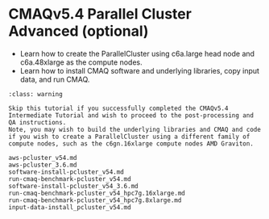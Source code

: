 # CMAQv5.4 Parallel Cluster Advanced (optional)

* Learn how to create the ParallelCluster using c6a.large head node and c6a.48xlarge as the compute nodes.
* Learn how to install CMAQ software and underlying libraries, copy input data, and run CMAQ.
```{admonition} Notice
:class: warning

Skip this tutorial if you successfully completed the CMAQv5.4 Intermediate Tutorial and wish to proceed to the post-processing and QA instructions.
Note, you may wish to build the underlying libraries and CMAQ and code if you wish to create a ParallelCluster using a different family of compute nodes, such as the c6gn.16xlarge compute nodes AMD Graviton.

```

```{toctree}
aws-pcluster_v54.md
aws-pcluster_3.6.md
software-install-pcluster_v54.md
run-cmaq-benchmark-pcluster_v54.md
software-install-pcluster_v54_3.6.md
run-cmaq-benchmark-pcluster_v54_hpc7g.16xlarge.md
run-cmaq-benchmark-pcluster_v54_hpc7g.8xlarge.md
input-data-install_pcluster_v54.md

